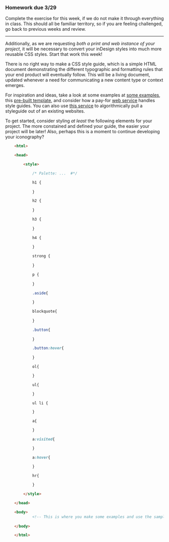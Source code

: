 ### Homework due 3/29

Complete the exercise for this week, if we do not make it through everything in class. This should all be familiar territory, so if you are feeling challenged, go back to previous weeks and review.

-----

Additionally, as we are requesting *both a print and web instance of your project*, it will be necessary to convert your inDesign styles into much more reusable CSS styles. Start that work this week! 

There is no right way to make a CSS style guide, which is a simple HTML document demonstrating the different typographic and formatting rules that your end product will eventually follow. This will be a living document, updated whenever a need for communicating a new content type or context emerges.

For inspiration and ideas, take a look at some examples at [some examples](http://styleguides.io), this [pre-built template](https://hugeinc.github.io/styleguide/), and consider how a pay-for [web service](https://frontify.com/styleguide) handles style guides. You can also use [this service](http://stylifyme.com) to algorithmically pull a styleguide out of an existing websites.

To get started, consider styling *at least* the following elements for your project. The more constained and defined your guide, the easier your project will be later! Also, perhaps this is a moment to continue developing your iconography?

```html
	<html>

	<head>

		<style>

			/* Palette: ...  #*/

			h1 { 
				
			}

			h2 {
				
			}

			h3 {
				
			}

			h4 {
				
			}

			strong {
				
			}

			p {
				
			}

			.aside{
				
			}

			blockquote{
				
			}

			.button{
				
			}

			.button:hover{
				
			}

			ol{

			}

			ul{

			}

			ul li {

			}

			a{ 

			}

			a:visited{

			}

			a:hover{

			}
			
			hr{

			}

		</style>

	</head>

	<body>
			<!-- This is where you make some examples and use the samples from above, usually with lorem ipsum... -->
			
	</body>

	</html>

```


